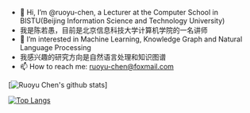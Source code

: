 - 👋 Hi, I’m @ruoyu-chen, a Lecturer at the Computer School in BISTU(Beijing Information Science and Technology University)
- 我是陈若愚，目前是北京信息科技大学计算机学院的一名讲师
- 👀 I’m interested in Machine Learning, Knowledge Graph and Natural Language Processing
- 我感兴趣的研究方向是自然语言处理和知识图谱
- 📫 How to reach me: ruoyu-chen@foxmail.com  

[![Ruoyu Chen's github stats](https://github-readme-stats.vercel.app/api?username=ruoyu-chen&theme=radical&count_private=true)]

[![Top Langs](https://github-readme-stats.vercel.app/api/top-langs/?username=ruoyu-chen&layout=compact)](https://github.com/anuraghazra/github-readme-stats)  
